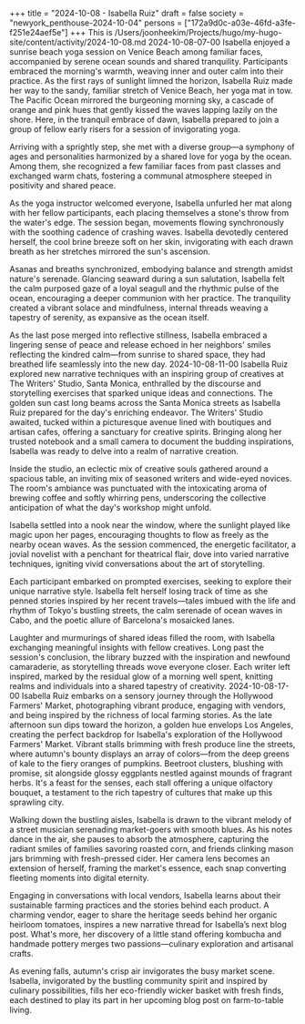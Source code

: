 +++
title = "2024-10-08 - Isabella Ruiz"
draft = false
society = "newyork_penthouse-2024-10-04"
persons = ["172a9d0c-a03e-46fd-a3fe-f251e24aef5e"]
+++
This is /Users/joonheekim/Projects/hugo/my-hugo-site/content/activity/2024-10-08.md
2024-10-08-07-00
Isabella enjoyed a sunrise beach yoga session on Venice Beach among familiar faces, accompanied by serene ocean sounds and shared tranquility. Participants embraced the morning's warmth, weaving inner and outer calm into their practice.
As the first rays of sunlight limned the horizon, Isabella Ruiz made her way to the sandy, familiar stretch of Venice Beach, her yoga mat in tow. The Pacific Ocean mirrored the burgeoning morning sky, a cascade of orange and pink hues that gently kissed the waves lapping lazily on the shore. Here, in the tranquil embrace of dawn, Isabella prepared to join a group of fellow early risers for a session of invigorating yoga.

Arriving with a sprightly step, she met with a diverse group—a symphony of ages and personalities harmonized by a shared love for yoga by the ocean. Among them, she recognized a few familiar faces from past classes and exchanged warm chats, fostering a communal atmosphere steeped in positivity and shared peace.

As the yoga instructor welcomed everyone, Isabella unfurled her mat along with her fellow participants, each placing themselves a stone's throw from the water's edge. The session began, movements flowing synchronously with the soothing cadence of crashing waves. Isabella devotedly centered herself, the cool brine breeze soft on her skin, invigorating with each drawn breath as her stretches mirrored the sun's ascension.

Asanas and breaths synchronized, embodying balance and strength amidst nature's serenade. Glancing seaward during a sun salutation, Isabella felt the calm purposed gaze of a loyal seagull and the rhythmic pulse of the ocean, encouraging a deeper communion with her practice. The tranquility created a vibrant solace and mindfulness, internal threads weaving a tapestry of serenity, as expansive as the ocean itself. 

As the last pose merged into reflective stillness, Isabella embraced a lingering sense of peace and release echoed in her neighbors' smiles reflecting the kindred calm—from sunrise to shared space, they had breathed life seamlessly into the new day.
2024-10-08-11-00
Isabella Ruiz explored new narrative techniques with an inspiring group of creatives at The Writers' Studio, Santa Monica, enthralled by the discourse and storytelling exercises that sparked unique ideas and connections.
The golden sun cast long beams across the Santa Monica streets as Isabella Ruiz prepared for the day's enriching endeavor. The Writers' Studio awaited, tucked within a picturesque avenue lined with boutiques and artisan cafes, offering a sanctuary for creative spirits. Bringing along her trusted notebook and a small camera to document the budding inspirations, Isabella was ready to delve into a realm of narrative creation.

Inside the studio, an eclectic mix of creative souls gathered around a spacious table, an inviting mix of seasoned writers and wide-eyed novices. The room's ambiance was punctuated with the intoxicating aroma of brewing coffee and softly whirring pens, underscoring the collective anticipation of what the day's workshop might unfold.

Isabella settled into a nook near the window, where the sunlight played like magic upon her pages, encouraging thoughts to flow as freely as the nearby ocean waves. As the session commenced, the energetic facilitator, a jovial novelist with a penchant for theatrical flair, dove into varied narrative techniques, igniting vivid conversations about the art of storytelling. 

Each participant embarked on prompted exercises, seeking to explore their unique narrative style. Isabella felt herself losing track of time as she penned stories inspired by her recent travels—tales imbued with the life and rhythm of Tokyo's bustling streets, the calm serenade of ocean waves in Cabo, and the poetic allure of Barcelona's mosaicked lanes.

Laughter and murmurings of shared ideas filled the room, with Isabella exchanging meaningful insights with fellow creatives. Long past the session's conclusion, the library buzzed with the inspiration and newfound camaraderie, as storytelling threads wove everyone closer. Each writer left inspired, marked by the residual glow of a morning well spent, knitting realms and individuals into a shared tapestry of creativity.
2024-10-08-17-00
Isabella Ruiz embarks on a sensory journey through the Hollywood Farmers' Market, photographing vibrant produce, engaging with vendors, and being inspired by the richness of local farming stories.
As the late afternoon sun dips toward the horizon, a golden hue envelops Los Angeles, creating the perfect backdrop for Isabella's exploration of the Hollywood Farmers' Market. Vibrant stalls brimming with fresh produce line the streets, where autumn's bounty displays an array of colors—from the deep greens of kale to the fiery oranges of pumpkins. Beetroot clusters, blushing with promise, sit alongside glossy eggplants nestled against mounds of fragrant herbs. It's a feast for the senses, each stall offering a unique olfactory bouquet, a testament to the rich tapestry of cultures that make up this sprawling city. 

Walking down the bustling aisles, Isabella is drawn to the vibrant melody of a street musician serenading market-goers with smooth blues. As his notes dance in the air, she pauses to absorb the atmosphere, capturing the radiant smiles of families savoring roasted corn, and friends clinking mason jars brimming with fresh-pressed cider. Her camera lens becomes an extension of herself, framing the market's essence, each snap converting fleeting moments into digital eternity.

Engaging in conversations with local vendors, Isabella learns about their sustainable farming practices and the stories behind each product. A charming vendor, eager to share the heritage seeds behind her organic heirloom tomatoes, inspires a new narrative thread for Isabella’s next blog post. What's more, her discovery of a little stand offering kombucha and handmade pottery merges two passions—culinary exploration and artisanal crafts.

As evening falls, autumn's crisp air invigorates the busy market scene. Isabella, invigorated by the bustling community spirit and inspired by culinary possibilities, fills her eco-friendly wicker basket with fresh finds, each destined to play its part in her upcoming blog post on farm-to-table living.
